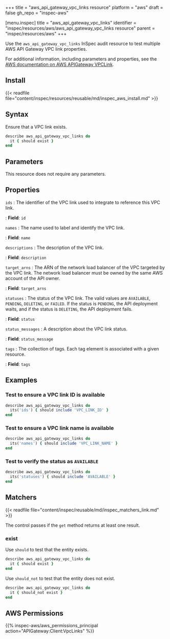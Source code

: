 +++
title = "aws_api_gateway_vpc_links resource"
platform = "aws"
draft = false
gh_repo = "inspec-aws"

[menu.inspec]
title = "aws_api_gateway_vpc_links"
identifier = "inspec/resources/aws/aws_api_gateway_vpc_links resource"
parent = "inspec/resources/aws"
+++

Use the `aws_api_gateway_vpc_links` InSpec audit resource to test multiple AWS API Gateway VPC link properties.

For additional information, including parameters and properties, see the [AWS documentation on AWS APIGateway VPCLink](https://docs.aws.amazon.com/AWSCloudFormation/latest/UserGuide/aws-resource-apigateway-vpclink.html).

## Install

{{< readfile file="content/inspec/resources/reusable/md/inspec_aws_install.md" >}}

## Syntax

Ensure that a VPC link exists.

```ruby
describe aws_api_gateway_vpc_links do
  it { should exist }
end
```

## Parameters

This resource does not require any parameters.

## Properties

`ids`
: The identifier of the VPC link used to integrate to reference this VPC link.

: **Field**: `id`

`names`
: The name used to label and identify the VPC link.

: **Field**: `name`

`descriptions`
: The description of the VPC link.

: **Field**: `description`

`target_arns`
: The ARN of the network load balancer of the VPC targeted by the VPC link. The network load balancer must be owned by the same AWS account of the API owner.

: **Field**: `target_arns`

`statuses`
: The status of the VPC link. The valid values are `AVAILABLE`, `PENDING`, `DELETING`, or `FAILED`. If the status is `PENDING`, the API deployment waits, and if the status is `DELETING`, the API deployment fails.

: **Field**: `status`

`status_messages`
: A description about the VPC link status.

: **Field**: `status_message`

`tags`
: The collection of tags. Each tag element is associated with a given resource.

: **Field**: `tags`

## Examples

### Test to ensure a VPC link ID is available

```ruby
describe aws_api_gateway_vpc_links do
  its('ids') { should include 'VPC_LINK_ID' }
end
```

### Test to ensure a VPC link name is available

```ruby
describe aws_api_gateway_vpc_links do
  its('names') { should include 'VPC_LINK_NAME' }
end
```

### Test to verify the status as `AVAILABLE`

```ruby
describe aws_api_gateway_vpc_links do
  its('statuses') { should include 'AVAILABLE' }
end
```

## Matchers

{{< readfile file="content/inspec/reusable/md/inspec_matchers_link.md" >}}

The control passes if the `get` method returns at least one result.

### exist

Use `should` to test that the entity exists.

```ruby
describe aws_api_gateway_vpc_links do
  it { should exist }
end
```

Use `should_not` to test that the entity does not exist.

```ruby
describe aws_api_gateway_vpc_links do
  it { should_not exist }
end
```

## AWS Permissions

{{% inspec-aws/aws_permissions_principal action="APIGateway:Client:VpcLinks" %}}
